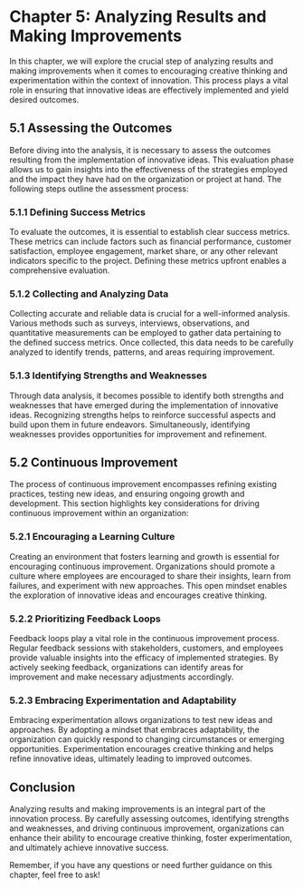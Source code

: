 Chapter 5: Analyzing Results and Making Improvements
====================================================

In this chapter, we will explore the crucial step of analyzing results and making improvements when it comes to encouraging creative thinking and experimentation within the context of innovation. This process plays a vital role in ensuring that innovative ideas are effectively implemented and yield desired outcomes.

5.1 Assessing the Outcomes
--------------------------

Before diving into the analysis, it is necessary to assess the outcomes resulting from the implementation of innovative ideas. This evaluation phase allows us to gain insights into the effectiveness of the strategies employed and the impact they have had on the organization or project at hand. The following steps outline the assessment process:

### 5.1.1 Defining Success Metrics

To evaluate the outcomes, it is essential to establish clear success metrics. These metrics can include factors such as financial performance, customer satisfaction, employee engagement, market share, or any other relevant indicators specific to the project. Defining these metrics upfront enables a comprehensive evaluation.

### 5.1.2 Collecting and Analyzing Data

Collecting accurate and reliable data is crucial for a well-informed analysis. Various methods such as surveys, interviews, observations, and quantitative measurements can be employed to gather data pertaining to the defined success metrics. Once collected, this data needs to be carefully analyzed to identify trends, patterns, and areas requiring improvement.

### 5.1.3 Identifying Strengths and Weaknesses

Through data analysis, it becomes possible to identify both strengths and weaknesses that have emerged during the implementation of innovative ideas. Recognizing strengths helps to reinforce successful aspects and build upon them in future endeavors. Simultaneously, identifying weaknesses provides opportunities for improvement and refinement.

5.2 Continuous Improvement
--------------------------

The process of continuous improvement encompasses refining existing practices, testing new ideas, and ensuring ongoing growth and development. This section highlights key considerations for driving continuous improvement within an organization:

### 5.2.1 Encouraging a Learning Culture

Creating an environment that fosters learning and growth is essential for encouraging continuous improvement. Organizations should promote a culture where employees are encouraged to share their insights, learn from failures, and experiment with new approaches. This open mindset enables the exploration of innovative ideas and encourages creative thinking.

### 5.2.2 Prioritizing Feedback Loops

Feedback loops play a vital role in the continuous improvement process. Regular feedback sessions with stakeholders, customers, and employees provide valuable insights into the efficacy of implemented strategies. By actively seeking feedback, organizations can identify areas for improvement and make necessary adjustments accordingly.

### 5.2.3 Embracing Experimentation and Adaptability

Embracing experimentation allows organizations to test new ideas and approaches. By adopting a mindset that embraces adaptability, the organization can quickly respond to changing circumstances or emerging opportunities. Experimentation encourages creative thinking and helps refine innovative ideas, ultimately leading to improved outcomes.

Conclusion
----------

Analyzing results and making improvements is an integral part of the innovation process. By carefully assessing outcomes, identifying strengths and weaknesses, and driving continuous improvement, organizations can enhance their ability to encourage creative thinking, foster experimentation, and ultimately achieve innovative success.

Remember, if you have any questions or need further guidance on this chapter, feel free to ask!
